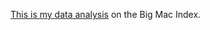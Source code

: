 [This is my data analysis](https://nbviewer.org/github/alvcwy/big-mac-index/blob/0e6174aca5e36709a3850ad4d5dbbefae885b760/big_mac_index.ipynb) on the Big Mac Index.
